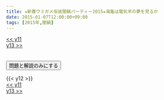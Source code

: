```yaml
---
title: ★新春ウミガメ仮装闇鍋パーティー2015★海亀は電気羊の夢を見るか
date: 2015-01-07T12:00:00+09:00
tags: [2015年,闇鍋]
---
```

<div class="th_left"><a href="../y11"><< y11</a></div>
<div class="th_right"><a href="../y13">y13 >></a></div>
<br><br>
<script src="../../js/cupsoup.js"></script>
<form>
<input type="button" value="問題と解説のみにする" onClick="toggleCupsoup()">
</form>
{{< y12 >}}
<div class="th_left"><a href="../y11"><< y11</a></div>
<div class="th_right"><a href="../y13">y13 >></a></div>